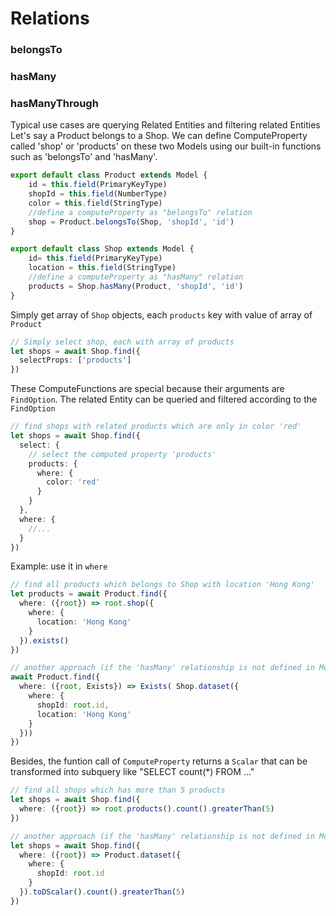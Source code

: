 
# Relations

### belongsTo

### hasMany

### hasManyThrough



Typical use cases are querying Related Entities and filtering related Entities
Let's say a Product belongs to a Shop. 
We can define ComputeProperty called 'shop' or 'products' on these two Models using our built-in functions such as 'belongsTo' and 'hasMany'.

```ts
export default class Product extends Model {
    id = this.field(PrimaryKeyType)
    shopId = this.field(NumberType)
    color = this.field(StringType)
    //define a computeProperty as "belongsTo" relation
    shop = Product.belongsTo(Shop, 'shopId', 'id')
}

export default class Shop extends Model {
    id= this.field(PrimaryKeyType)
    location = this.field(StringType)
    //define a computeProperty as "hasMany" relation
    products = Shop.hasMany(Product, 'shopId', 'id')
}
```

Simply get array of `Shop` objects, each `products` key with value of array of `Product`
```ts
// Simply select shop, each with array of products
let shops = await Shop.find({
  selectProps: ['products']
})
```

These ComputeFunctions are special because their arguments are `FindOption`. The related Entity can be queried and filtered according to the `FindOption`
```ts
// find shops with related products which are only in color 'red'
let shops = await Shop.find({
  select: {
    // select the computed property 'products'
    products: {
      where: {
        color: 'red'
      }
    }
  },
  where: {
    //...
  }
})
```

Example: use it in `where`
```ts
// find all products which belongs to Shop with location 'Hong Kong'
let products = await Product.find({
  where: ({root}) => root.shop({
    where: {
      location: 'Hong Kong'
    }
  }).exists()
})

// another approach (if the 'hasMany' relationship is not defined in Model Schema)
await Product.find({
  where: ({root, Exists}) => Exists( Shop.dataset({
    where: {
      shopId: root.id,
      location: 'Hong Kong'
    }
  }))
})
```

Besides, the funtion call of `ComputeProperty` returns a `Scalar` that can be transformed into subquery like "SELECT count(*) FROM ..."
```ts
// find all shops which has more than 5 products
let shops = await Shop.find({
  where: ({root}) => root.products().count().greaterThan(5)
})

// another approach (if the 'hasMany' relationship is not defined in Model Schema)
let shops = await Shop.find({
  where: ({root}) => Product.dataset({
    where: {
      shopId: root.id
    }
  }).toDScalar().count().greaterThan(5)
})
```

